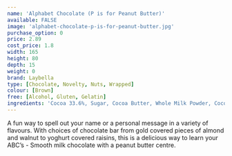 ```yaml
---
name: 'Alphabet Chocolate (P is for Peanut Butter)'
available: FALSE
image: 'alphabet-chocolate-p-is-for-peanut-butter.jpg'
purchase_option: 0
price: 2.89
cost_price: 1.8
width: 165
height: 80
depth: 15
weight: 0
brand: Laybella
type: [Chocolate, Novelty, Nuts, Wrapped]
colour: [Brown]
free: [Alcohol, Gluten, Gelatin]
ingredients: 'Cocoa 33.6%, Sugar, Cocoa Butter, Whole Milk Powder, Cocoa Mass, Soy Lecithin, Flavouring: Natural Vanilla, Whole Skin Peanuts, Sea Salt'
---
```

A fun way to spell out your name or a personal message in a variety of flavours. With choices of chocolate bar from gold covered pieces of almond and walnut to yoghurt covered raisins, this is a delicious way to learn your ABC’s - Smooth milk chocolate with a peanut butter centre.